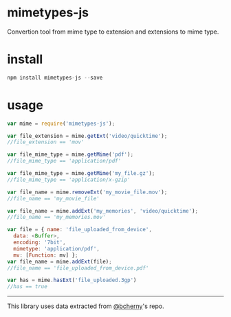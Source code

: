 # mimetypes-js
Convertion tool from mime type to extension and extensions to mime type.

# install
```javascript
npm install mimetypes-js --save
```

# usage
```javascript
var mime = require('mimetypes-js');

var file_extension = mime.getExt('video/quicktime');
//file_extension == 'mov'

var file_mime_type = mime.getMime('pdf');
//file_mime_type == 'application/pdf'

var file_mime_type = mime.getMime('my_file.gz');
//file_mime_type == 'application/x-gzip'

var file_name = mime.removeExt('my_movie_file.mov');
//file_name == 'my_movie_file'

var file_name = mime.addExt('my_memories', 'video/quicktime');
//file_name == 'my_memories.mov'

var file = { name: 'file_uploaded_from_device',
  data: <Buffer>,
  encoding: '7bit',
  mimetype: 'application/pdf',
  mv: [Function: mv] };
var file_name = mime.addExt(file);
//file_name == 'file_uploaded_from_device.pdf'

var has = mime.hasExt('file_uploaded.3gp')
//has == true
```
___

This library uses data extracted from [@bcherny](https://github.com/bcherny)'s repo.
